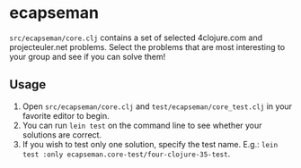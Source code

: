 # ecapseman

`src/ecapseman/core.clj` contains a set of selected 4clojure.com and
projecteuler.net problems. Select the problems that are most interesting to your
group and see if you can solve them!

## Usage

1. Open `src/ecapseman/core.clj` and `test/ecapseman/core_test.clj` in your favorite editor to begin.
2. You can run `lein test` on the command line to see whether your solutions are correct.
3. If you wish to test only one solution, specify the test name. E.g.: `lein test :only ecapseman.core-test/four-clojure-35-test`.
